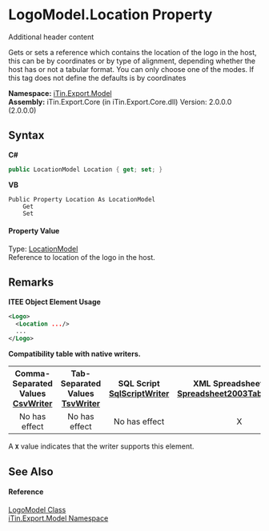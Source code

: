 # LogoModel.Location Property 
Additional header content 

Gets or sets a reference which contains the location of the logo in the host, this can be by coordinates or by type of alignment, depending whether the host has or not a tabular format. You can only choose one of the modes. If this tag does not define the defaults is by coordinates

**Namespace:**&nbsp;<a href="N_iTin_Export_Model">iTin.Export.Model</a><br />**Assembly:**&nbsp;iTin.Export.Core (in iTin.Export.Core.dll) Version: 2.0.0.0 (2.0.0.0)

## Syntax

**C#**<br />
``` C#
public LocationModel Location { get; set; }
```

**VB**<br />
``` VB
Public Property Location As LocationModel
	Get
	Set
```


#### Property Value
Type: <a href="T_iTin_Export_Model_LocationModel">LocationModel</a><br />Reference to location of the logo in the host.

## Remarks

**ITEE Object Element Usage**<br />
``` XML
<Logo>
  <Location .../>
  ...
</Logo>
```


<strong>Compatibility table with native writers.</strong><table><tr><th>Comma-Separated Values<br /><a href="T_iTin_Export_Writers_CsvWriter">CsvWriter</a></th><th>Tab-Separated Values<br /><a href="T_iTin_Export_Writers_TsvWriter">TsvWriter</a></th><th>SQL Script<br /><a href="T_iTin_Export_Writers_SqlScriptWriter">SqlScriptWriter</a></th><th>XML Spreadsheet 2003<br /><a href="T_iTin_Export_Writers_Spreadsheet2003TabularWriter">Spreadsheet2003TabularWriter</a></th></tr><tr><td align="center">No has effect</td><td align="center">No has effect</td><td align="center">No has effect</td><td align="center">X</td></tr></table> A <strong>`X`</strong> value indicates that the writer supports this element.


## See Also


#### Reference
<a href="T_iTin_Export_Model_LogoModel">LogoModel Class</a><br /><a href="N_iTin_Export_Model">iTin.Export.Model Namespace</a><br />